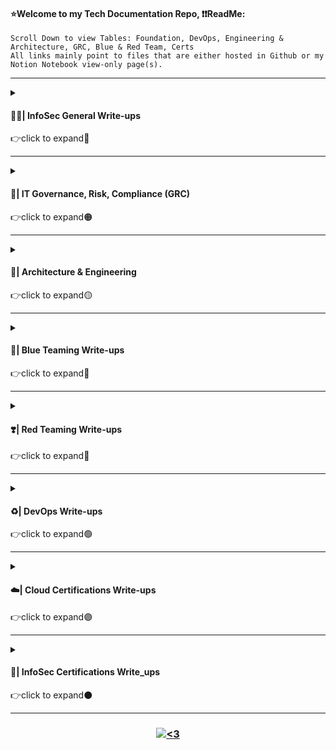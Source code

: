 #### ⭐Welcome to my Tech Documentation Repo, ❗❗ReadMe:
<pre><code>Scroll Down to view Tables: Foundation, DevOps, Engineering & Architecture, GRC, Blue & Red Team, Certs
All links mainly point to files that are either hosted in Github or my Notion Notebook view-only page(s).</code></pre>

---------------------------------------------------------------------------------------------------------------------------------------------------------------------------------

<details>
<summary>
<h4 align="left">  👨‍💻| InfoSec General Write-ups</h4>
👉click to expand🔘
</summary>
<br>

| Topic | Write-up | Description | 
| -------- | -------- | -------- | 
| Core: Basic Security Concepts | [mindmap](https://github.com/IvanVlademirS/Ivan_Tech_Documentation/blob/main/Tech_Doc_Repo/Security%20Concepts%20ivan%20notes%202022%20map.pdf), [outline](https://github.com/IvanVlademirS/Ivan_Tech_Documentation/blob/main/Tech_Doc_Repo/Security%20Concepts%20ivan%20notes%202022.pdf) | Mindmap and Outline for Security Foundational Concepts to know |
| Core: Technical Security Concepts | [mindmap](https://github.com/IvanVlademirS/Ivan_Tech_Documentation/blob/main/Tech_Doc_Repo/Technical%20Security%20Concepts%20-%20ivan%20notes%202022%20map.pdf), [outline](https://github.com/IvanVlademirS/Ivan_Tech_Documentation/blob/main/Tech_Doc_Repo/Technical%20Security%20Concepts%20-%20ivan%20notes%202022.pdf) | Mindmap and Outline for Technical Security to know |
| Google IT Training | [Networking](https://github.com/IvanVlademirS/Ivan_Tech_Documentation/blob/main/Tech_Doc_Repo/IT%20General%20Write-Ups/GoogleTraining_1-Networking%20Crash%20Course.pdf) | Google IT Crash Course - Networking | 
| Google IT Training | [Operating Systems](https://github.com/IvanVlademirS/Ivan_Tech_Documentation/blob/main/Tech_Doc_Repo/IT%20General%20Write-Ups/GoogleTraining_2-Operating%20Systems%20Crash%20Course.pdf) | Google IT Crash Course - Operating Systems | 
| Google IT Training | [SysAdmin](https://github.com/IvanVlademirS/Ivan_Tech_Documentation/blob/main/Tech_Doc_Repo/IT%20General%20Write-Ups/GoogleTraining_3-System%20Administration%20Crash%20Course.pdf) | Google IT Crash Course - System Administration | 
| Google IT Training | [Automation](https://github.com/IvanVlademirS/Ivan_Tech_Documentation/blob/main/Tech_Doc_Repo/IT%20General%20Write-Ups/GoogleTraining_4-IT%20Automation%20Crash%20Course_.pdf) | Google IT Crash Course - Automation (Ruby) | 
| Google IT Training | [Security](https://github.com/IvanVlademirS/Ivan_Tech_Documentation/blob/main/Tech_Doc_Repo/IT%20General%20Write-Ups/GoogleTraining_5-IT%20Security%20Crash%20Course.pdf) | Google IT Crash Course - Information Security |

</details>

---------------------------------------------------------------------------------------------------------------------------------------------------------------------------------

<details>
<summary>
<h4 align="left">  📑| IT Governance, Risk, Compliance (GRC)</h4>
👉click to expand🟠
</summary>
<br>

| Topic | Write-up | Description | 
| -------- | -------- | -------- |
| Security & Risk Management | [mindmap](https://github.com/IvanVlademirS/Ivan_Tech_Documentation/blob/main/Tech_Doc_Repo/Domain%20Security%20%26%20Risk%20Management%20Ivan%20notes%202022%20map.pdf), [outline](https://github.com/IvanVlademirS/Ivan_Tech_Documentation/blob/main/Tech_Doc_Repo/Domain%20Security%20%26%20Risk%20Management%20Ivan%20notes%202022%20outline.pdf) | Mindmap and Outline for Security & Risk Mgmt Domains|
| GRC Documentation | [InfoSec Enterprise Guidance](https://github.com/IvanVlademirS/Ivan_Tech_Documentation/blob/main/Tech_Doc_Repo/IT%20General%20Write-Ups/InfoSec-Enterprise-Guidelines.pdf) | Enterprise Best Practices - Frameworks & InfoSec Guidance | 
| IT Diagramming | [Security Awareness InfoGraphic](https://github.com/IvanVlademirS/Ivan_Tech_Documentation/blob/main/Tech_Doc_Repo/IT%20General%20Write-Ups/SecurityAwareness-infographic_sample.pdf) | IT Security Awareness 1-pager, created in Visio | 
| IT Diagramming | [IT Diagram Samples](https://github.com/IvanVlademirS/Ivan_Tech_Documentation/blob/main/Tech_Doc_Repo/IT%20General%20Write-Ups/diagramming-samples_ZOOM-IN-for-Detail.pdf) | Zoom in for Details, all created in Visio | 
| Security Awareness | [PassPuppy](https://github.com/IvanVlademirS/Ivan_Tech_Documentation/blob/main/Tech_Doc_Repo/Password%20Puppy.pdf) | Simple targetted awareness message |
| PCI-DSS Mapping | [RACI + Project Plan](https://github.com/IvanVlademirS/Ivan_Tech_Documentation/blob/main/Tech_Doc_Repo/IT%20General%20Write-Ups/PCIDSS_raci-plan_sample.xlsx) | PCI DSS Sample RACI + Project Plan (excel file, download to view) | 
| IT Business Analysis | [Business Write-up Sample](https://github.com/IvanVlademirS/Ivan_Tech_Documentation/blob/main/Tech_Doc_Repo/IT%20General%20Write-Ups/IT_Business%20Analysis%20Doc%20-%20EDI_sample%20(2).pdf) | EDI technology write-up | 
| IT Business Analysis | [IT Business Analysis Notes](https://github.com/IvanVlademirS/Ivan_Tech_Documentation/blob/main/Tech_Doc_Repo/IT%20General%20Write-Ups/Business_Analysis_Training.pdf) | Best practices for liaisoning with business/customer partners | 
| IT Business Analysis | [Security Awareness Proposal](https://github.com/IvanVlademirS/Ivan_Tech_Documentation/blob/main/Tech_Doc_Repo/IT%20General%20Write-Ups/Consultant_infosec-program-proposal_SchoolFinal.pdf) | Consultant write-up for security awareness proposal | 

</details>

---------------------------------------------------------------------------------------------------------------------------------------------------------------------------------

<details>
<summary>
<h4 align="left">  🧬| Architecture & Engineering</h4>
👉click to expand🟡
</summary>
<br>

| Topic | Write-up | Description | 
| -------- | -------- | -------- |
| Security Assessment & Testing | [mindmap](https://github.com/IvanVlademirS/Ivan_Tech_Documentation/blob/main/Tech_Doc_Repo/domain%20Security%20Assessment%20%26%20Testing%20MAP.pdf), [outline](https://github.com/IvanVlademirS/Ivan_Tech_Documentation/blob/main/Tech_Doc_Repo/domain%20Security%20Assessment%20%26%20Testing%20OUTLINE.pdf) | Mindmap and Outline for Security Assessment & Testing Concepts to know |
| Secure Development | [mindmap](https://github.com/IvanVlademirS/Ivan_Tech_Documentation/blob/main/Tech_Doc_Repo/Secure%20Software%20Development%20MAP.pdf), [outline](https://github.com/IvanVlademirS/Ivan_Tech_Documentation/blob/main/Tech_Doc_Repo/Secure%20Software%20Development%20OUTLINE.pdf) | Mindmap and Outline for Secure Software Development Concepts to know |
| Core: Python | [mindmap](https://github.com/IvanVlademirS/Ivan_Tech_Documentation/blob/main/Tech_Doc_Repo/Python%20Foundations%20ivan%202022%20map.pdf), [outline](https://github.com/IvanVlademirS/Ivan_Tech_Documentation/blob/main/Tech_Doc_Repo/Python%20Foundations%20ivan%202022.pdf) | Mindmap and Outline for Python Foundational Concepts to know |
| Defensible Security Architecture | [core_topics](https://github.com/IvanVlademirS/Ivan_Tech_Documentation/blob/main/Tech_Doc_Repo/GDSA_INDEX_ivan2022.pdf) | My SANS Defensible Security Architecture notes (GDSA) |
| System Design Handnotes | [Write-up](https://github.com/IvanVlademirS/Ivan_Tech_Documentation/blob/main/Tech_Doc_Repo/IT%20General%20Write-Ups/System%20Design%20(1)_compressed.pdf) | System Design - May need to download PDF to view|

</details>

---------------------------------------------------------------------------------------------------------------------------------------------------------------------------------

<details>
<summary>
<h4 align="left">  💙| Blue Teaming Write-ups</h4>
👉click to expand🔵
</summary>
<br>
 
| Topic | Write-up | Description | 
| -------- | -------- | -------- |
| Core: Blue Team | [mindmap](https://github.com/IvanVlademirS/Ivan_Tech_Documentation/blob/main/Tech_Doc_Repo/Blue%20Team%20%20ivan%20notes%202022%20map.pdf), [outline](https://github.com/IvanVlademirS/Ivan_Tech_Documentation/blob/main/Tech_Doc_Repo/Blue%20Team%20%20ivan%20notes%202022.pdf) | Mindmap and Outline for Blue Team Foundational Concepts to know | 
| Enterprise Guidance | [Network Defense](https://github.com/IvanVlademirS/Ivan_Tech_Documentation/blob/main/Tech_Doc_Repo/IT%20General%20Write-Ups/General%20Network%20Defense%20(1).pdf)| General & Practical Network Defense Best Practices |
| Practical | [Simple Playbook](https://github.com/IvanVlademirS/Ivan_Tech_Documentation/blob/main/Tech_Doc_Repo/IT%20General%20Write-Ups/Simple_BlueTeam_Playbook.pdf)| General & Practical BlueTeam steps to take during an incident/situation |
| Lab notes | [NetDef_Labs](https://github.com/IvanVlademirS/Ivan_Tech_Documentation/blob/main/Tech_Doc_Repo/IT%20General%20Write-Ups/networkdefense-labs.pdf) | Hands-on Lab: Network Defense |
| Lab notes | [THM-PreSecurity](https://github.com/IvanVlademirS/Ivan_Tech_Documentation/blob/main/Tech_Doc_Repo/THM-PreSecurity_.pdf) | TryHackMe - PreSecurity Learning Path: Networking, Web, Linux, Windows | 

</details>

---------------------------------------------------------------------------------------------------------------------------------------------------------------------------------

<details>
<summary>
<h4 align="left">  ❣️| Red Teaming Write-ups</h4>
👉click to expand🔴
</summary>
<br>
 
| Topic | Write-up | Description | 
| -------- | -------- | -------- |
| Core: Red Team | [mindmap](https://github.com/IvanVlademirS/Ivan_Tech_Documentation/blob/main/Tech_Doc_Repo/Red%20Team%20%20ivan%20notes%202022%20map.pdf), [outline](https://github.com/IvanVlademirS/Ivan_Tech_Documentation/blob/main/Tech_Doc_Repo/Red%20Team%20%20ivan%20notes%202022.pdf) | Mindmap and Outline for Red Team Foundational Concepts to know | 
| Pentest | [Pentesting Basics](https://github.com/IvanVlademirS/Ivan_Tech_Documentation/blob/main/Tech_Doc_Repo/IT%20General%20Write-Ups/Ethical%20Hacking_Pentest%20Basics.pdf) | Pentest Basics - Using Metasploitable and DVWA Write-up |
| Pentest | [Wireless Pentesting](https://github.com/IvanVlademirS/Ivan_Tech_Documentation/blob/main/Tech_Doc_Repo/IT%20General%20Write-Ups/Wireless%20Assessment%20Practical%20Notes.pdf) | Wireless Assessment Practical Notes & Prep |
| Labs | [THM-CompleteBeginner Notes](https://github.com/IvanVlademirS/Ivan_Tech_Documentation/blob/main/Tech_Doc_Repo/THM-CompleteBeginner_.pdf) | TryHackMe - Complete Beginner Learning Path: Exploitation Basics, Cryptography, Privesc, Shell, Linux, Win, Web, Pentesting Basics |  
| Labs | [Pentest_Labs1](https://github.com/IvanVlademirS/Ivan_Tech_Documentation/blob/main/Tech_Doc_Repo/IT%20General%20Write-Ups/PentestingLabs1.pdf) | Hands-on Lab: Pentesting Fundamentals | 

</details>

---------------------------------------------------------------------------------------------------------------------------------------------------------------------------------

<details>
<summary>
<h4 align="left">  ♻️| DevOps Write-ups</h4>
👉click to expand🟢
</summary>
<br>
 
| Topic | Write-up | Description | 
| -------- | -------- | -------- |
| Core: Linux | [mindmap](https://github.com/IvanVlademirS/Ivan_Tech_Documentation/blob/main/Tech_Doc_Repo/Linux%20Foundations%20ivan%202022%20map.pdf), [outline](https://github.com/IvanVlademirS/Ivan_Tech_Documentation/blob/main/Tech_Doc_Repo/Linux%20Foundations%20ivan%202022.pdf) | Mindmap and Outline for Linux Foundational Concepts to know |
| Linux Bootcamp | [Files](https://github.com/IvanVlademirS/Ivan_Tech_Documentation/tree/main/Tech_Doc_Repo/IT%20General%20Write-Ups/Linux_Bootcamp) | Must know Linux |
| Linux Overview | [QuickStart](https://github.com/IvanVlademirS/Ivan_Tech_Documentation/blob/main/Tech_Doc_Repo/Linux%2BQuickstart%2BV5.pdf), [Notes](https://github.com/IvanVlademirS/Ivan_Tech_Documentation/blob/main/Tech_Doc_Repo/IT%20General%20Write-Ups/Linux_Overview-min.pdf) | Using/Practical Linux |
| CI CD Overview | [Notes](https://github.com/IvanVlademirS/Ivan_Tech_Documentation/blob/main/Tech_Doc_Repo/IT%20General%20Write-Ups/CI%20CD%20Overview.pdf) | CI CD Foundational Concepts to know |
| Git Intro | [Notes](https://github.com/IvanVlademirS/Ivan_Tech_Documentation/blob/main/Tech_Doc_Repo/IT%20General%20Write-Ups/Git_Intro.pdf) | Git Foundational Concepts to know |

</details>

---------------------------------------------------------------------------------------------------------------------------------------------------------------------------------

<details>
<summary>
<h4 align="left">  ☁️| Cloud Certifications Write-ups</h4>
👉click to expand🟣
</summary>
<br>
 
| Status | Certification | Notes | Badge Verification | Comments |
| -------- | -------- | -------- | -------- | -------- |
| ✔ | **SANS/GIAC GPCS**, *pass 03/1/22* | [SANS Info](https://www.sans.org/cyber-security-courses/public-cloud-security-aws-azure-gcp/)| [GPCS Badge](https://www.credly.com/badges/3724df22-c80d-4bcc-9eca-978d34bf11ee) | Used SANS provided materials, very fun Nimbus lab environment and course |
| ✔ | **CCSP**, *pass 08/25/21* | [Master Notes](https://github.com/IvanVlademirS/Ivan_Tech_Documentation/blob/main/Tech_Doc_Repo/InfoSec%20Certifications/CISSP%20-%20Pass%203%2031%2021%20.md), [Akulos Notes](https://ccsp.alukos.com/index/overview)| [CCSP Badge](https://www.credly.com/badges/e737afbb-498a-443c-8cd8-3aae514198a2) | *request access to my CCSP google drive for additional resources, if needed* |
| ✔ | **AWS-Security**, *pass 2/14/22* | [Security Ramp-up](https://d1.awsstatic.com/training-and-certification/ramp-up_guides/Ramp-Up_Guide_Security.pdf) | [AWS-SCS Badge](https://www.credly.com/badges/5e92db58-b062-4012-83d5-04991c711d7f/public_url) | Used YouTube, Whitepapers, Ramp-up |
| ✔ | **AWS-SAA**, *pass 7/24/21* | [SAA T-Dojo Guide](https://tutorialsdojo.com/aws-certified-solutions-architect-associate-saa-c02/) | [AWS-SAA Badge](https://www.credly.com/badges/19d348f4-d1d7-4509-9b8c-6823652cb2e0/public_url) | Used AC Course, YouTube, Whitepapers |
| ✔ | **AWS-CCP**, *pass 6/16/21* | [CCP T-Dojo Guide](https://tutorialsdojo.com/aws-certified-cloud-practitioner/) | [AWS-CCP Badge](https://www.credly.com/badges/3500aedf-d646-423b-b116-ffc8f5079f6c) | Used YouTube |
| ✔ | **CCSK**, *pass 01/08/2022* | [CCSK Bundle](https://knowledge.cloudsecurityalliance.org/certificate-of-cloud-security-knowledge-foundation-exam-bundle) | [CCSK Badge](https://www.credly.com/badges/1efd7725-9695-4b01-b966-9c3beb91f109/public_url) | Used CSSK Bundle with work Voucher |
| ✔ | **SC-900**, *pass 03/17/22* | [Microsoft SC900 Training](https://docs.microsoft.com/en-us/learn/certifications/exams/sc-900)| [SC-900 Badge](https://www.credly.com/badges/b4aa9ddc-b6ec-4c2c-9033-c984ea906c0d) | Used Microsoft Free Training and Free Voucher |
| ✔ | **AZ-900**, *pass 03/7/22* | [Azure AZ900 Training](https://docs.microsoft.com/en-us/learn/certifications/exams/az-900)| [AZ-900 Badge](https://www.credly.com/badges/184acee8-6906-4e26-9e93-ccbe016dfdb8/public_url) | Used Microsoft Free Training and Free Voucher |
| ✔ | **AI-900**, *pass 03/14/22* | [Azure AI900 Training](https://docs.microsoft.com/en-us/learn/certifications/exams/ai-900)| [AI-900 Badge](https://www.credly.com/badges/fc4d2330-8c65-46b6-bff8-eff6ffe863b3) | Used Microsoft Free Training and Free Voucher |
| ✔ | **DP-900**, *pass 03/12/22* | [Azure DP900 Training](https://docs.microsoft.com/en-us/learn/certifications/azure-data-fundamentals/)| [DP-900 Badge](https://www.credly.com/badges/e6b06cda-b53a-46d5-b303-0dd954c313b1) | Used Microsoft Free Training and Free Voucher |

</details>

---------------------------------------------------------------------------------------------------------------------------------------------------------------------------------

<details>
<summary>
<h4 align="left">  🔐| InfoSec Certifications Write_ups</h4>
👉click to expand⚫️
</summary>
<br>

| Status | Certification | Notes | Badge Verification | Comments |
|-------- | -------- | -------- | -------- | -------- |
| ✔ | **SANS/GIAC GDSA**, *pass 5/6/22* | [SANS Info](https://www.giac.org/certifications/defensible-security-architecture-gdsa/)| [GDSA Badge](https://www.credly.com/badges/76664a3e-852c-43c8-a20e-26ac2ee826e8/public_url) | Used SANS provided materials, Tyrell Corp lab environment was awesome |
| ✔ | **CISSP**, *pass 3/31/21* | [Write-up Notes](https://github.com/IvanVlademirS/Ivan_Tech_Documentation/blob/main/Tech_Doc_Repo/InfoSec%20Certifications/CISSP%20-%20Pass%203%2031%2021%20.md)| [CISSP Badge](https://www.credly.com/badges/c8cc7ce4-f72e-4fb4-8688-701759b9ef54/public_url) | *request access to my CISSP google drive for additional resources, if needed* |
| ✔ | **CISA**, *pass 1/30/20* | [Thor Notes](https://github.com/IvanVlademirS/Ivan_Tech_Documentation/blob/main/Tech_Doc_Repo/InfoSec%20Certifications/CISA_notes.pdf), [CISA Notes](https://github.com/IvanVlademirS/Ivan_Tech_Documentation/blob/main/Tech_Doc_Repo/InfoSec%20Certifications/CISA%20Study%20Guide.pdf) | [CISA Badge](https://www.credly.com/badges/8e4ec363-b7ff-4735-99c4-06b30bc3737f/linked_in_profile) | Used Hemang Doshi, ISACA QA&E + Ofiicial Manual |
| ✔ | **CDPSE**, *pass 3/30/21* | [CDPSE Study Plan](https://www.linkedin.com/pulse/how-i-prepared-my-cdpse-exam-veronica-rose-cisa-cdpse/) | [CDPSE Badge](https://www.credly.com/badges/75cb56f1-73b9-48a9-95a0-80d484c5cb79/public_url) | Used ISACA QA&E + Official Manual|

</details>

---------------------------------------------------------------------------------------------------------------------------------------------------------------------------------


<h3 align="center">  <a href="#"><img alt="<3" src="http://ForTheBadge.com/images/badges/built-with-love.svg "></a></h3>

 
